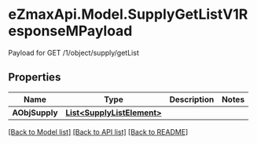 # eZmaxApi.Model.SupplyGetListV1ResponseMPayload
Payload for GET /1/object/supply/getList

## Properties

Name | Type | Description | Notes
------------ | ------------- | ------------- | -------------
**AObjSupply** | [**List&lt;SupplyListElement&gt;**](SupplyListElement.md) |  | 

[[Back to Model list]](../README.md#documentation-for-models) [[Back to API list]](../README.md#documentation-for-api-endpoints) [[Back to README]](../README.md)

